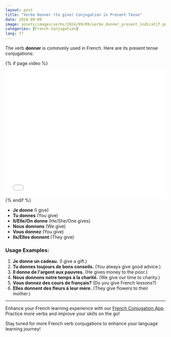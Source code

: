 ```yaml
---
layout: post
title: "Verbe Donner (to give) Conjugation in Present Tense"
date: 2024-09-09
image: assets/images/verbs/2024/09/09/verbe_donner_present_indicatif.png
categories: [French Conjugation]
lang: fr
---
```


The verb **donner** is commonly used in French. Here are its present tense conjugations:

<!-- Video Embed Section -->
{% if page.video %}
<div class="video-embed">
  <iframe width="100%" height="400" src="{{ page.video | escape }}" frameborder="0" allowfullscreen></iframe>
</div>
{% endif %}

- **Je donne** (I give)
- **Tu donnes** (You give)
- **Il/Elle/On donne** (He/She/One gives)
- **Nous donnons** (We give)
- **Vous donnez** (You give)
- **Ils/Elles donnent** (They give)

### Usage Examples:

1. **Je donne un cadeau.** (I give a gift.)
2. **Tu donnes toujours de bons conseils.** (You always give good advice.)
3. **Il donne de l'argent aux pauvres.** (He gives money to the poor.)
4. **Nous donnons notre temps à la charité.** (We give our time to charity.)
5. **Vous donnez des cours de français?** (Do you give French lessons?)
6. **Elles donnent des fleurs à leur mère.** (They give flowers to their mother.)

---

Enhance your French learning experience with our [French Conjugation App]({{site.appStore.url}}). Practice more verbs and improve your skills on the go!

Stay tuned for more French verb conjugations to enhance your language learning journey!